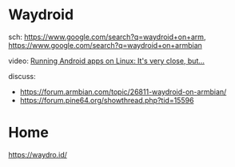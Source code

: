 # Waydroid
sch: https://www.google.com/search?q=waydroid+on+arm, https://www.google.com/search?q=waydroid+on+armbian

video: [Running Android apps on Linux: It's very close, but...](https://youtu.be/dV7zFHIWxBU)

discuss:
- https://forum.armbian.com/topic/26811-waydroid-on-armbian/
- https://forum.pine64.org/showthread.php?tid=15596

# Home
https://waydro.id/
